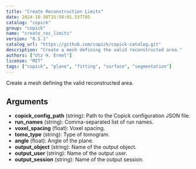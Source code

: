 ```yaml
---
title: "Create Reconstruction Limits"
date: 2024-10-30T15:58:01.537785
catalog: "copick"
group: "copick"
name: "create_rec_limits"
version: "0.5.1"
catalog_url: "https://github.com/copick/copick-catalog.git"
description: "Create a mesh defining the valid reconstructed area."
authors: ["Utz H. Ermel"]
license: "MIT"
tags: ["copick", "plane", "fitting", "surface", "segmentation"]
---
```


Create a mesh defining the valid reconstructed area.

## Arguments

- **copick_config_path** (string): Path to the Copick configuration JSON file.
- **run_names** (string): Comma-separated list of run names.
- **voxel_spacing** (float): Voxel spacing.
- **tomo_type** (string): Type of tomogram.
- **angle** (float): Angle of the plane.
- **output_object** (string): Name of the output object.
- **output_user** (string): Name of the output user.
- **output_session** (string): Name of the output session.


